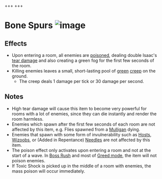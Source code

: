 +++
+++

 # Bone Spurs ![image](/image/Bone_Spurs.png) 


Effects
---------


* Upon entering a room, all enemies are [poisoned](/wiki/Status_Effects#Poison "Status Effects"), dealing double Isaac's [tear damage](/wiki/Damage "Damage") and also creating a green fog for the first few seconds of the room.
* Killing enemies leaves a small, short-lasting pool of [green](/wiki/Creep#Green_Creep "Creep") [creep](/wiki/Creep "Creep") on the ground.
	+ The creep deals 1 damage per tick or 30 damage per second.


Notes
-------


* High tear damage will cause this item to become very powerful for rooms with a lot of enemies, since they can die instantly and render the room harmless.
* Enemies which spawn after the first few seconds of each room are not affected by this item, e.g. Flies spawned from a [Mulligan](/wiki/Mulligan "Mulligan") dying.
* Enemies that spawn with some form of invulnerability such as [Hosts](/wiki/Host "Host"), [Wizoobs](/wiki/Wizoob "Wizoob"), or (Added in Repentance) [Needles](/wiki/Needle "Needle") are not affected by this item.
* The poison effect only activates upon entering a room and not at the start of a wave. In [Boss Rush](/wiki/Boss_Rush "Boss Rush") and most of [Greed mode](/wiki/Greed_mode "Greed mode"), the item will not poison enemies.
* If Toxic Shock is picked up in the middle of a room with enemies, the mass poison will occur immediately.


